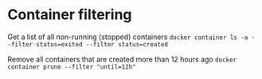 # Container filtering

Get a list of all non-running (stopped) containers
`docker container ls -a --filter status=exited --filter status=created`

Remove all containers that are created more than 12 hours ago
`docker container prune --filter "until=12h"`
